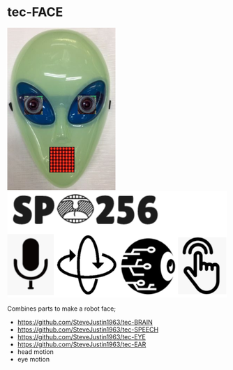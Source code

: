 # tec-FACE
![](https://github.com/SteveJustin1963/tec-FACE/blob/master/pics/face-eyes-8x8.png)
![](https://github.com/SteveJustin1963/tec-FACE/blob/master/pics/senses2.png)



Combines parts to make a robot face;

* https://github.com/SteveJustin1963/tec-BRAIN
* https://github.com/SteveJustin1963/tec-SPEECH
* https://github.com/SteveJustin1963/tec-EYE
* https://github.com/SteveJustin1963/tec-EAR
* head motion
* eye motion
